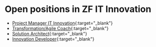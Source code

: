# Open positions in ZF IT Innovation


- [Project Manager IT Innovation](https://jobs.zf.com/job/Shanghai-Project-Manager-IT-Innovation-31-201814/675734101/){:target="_blank"}
- [Transformation/Agile Coach](https://jobs.zf.com/job/Shanghai-TransformationAgile-Coach-SH-201814/687321601/){:target="_blank"}
- [Solution Architect](https://jobs.zf.com/job/Shanghai-Solution-Architect-SH-201814/693735601/?locale=en_US){:target="_blank"}
- [Innovation Developer](https://jobs.zf.com/job/Shanghai-IT-Innovation-Developer-SH-201814/693738201/){:target="_blank"}

